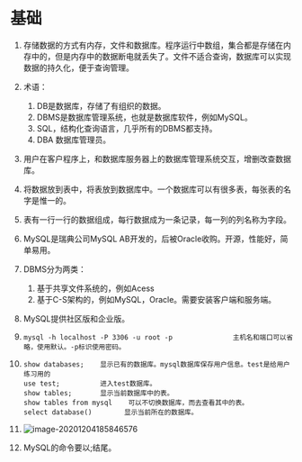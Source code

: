 # 基础

1. 存储数据的方式有内存，文件和数据库。程序运行中数组，集合都是存储在内存中的，但是内存中的数据断电就丢失了。文件不适合查询，数据库可以实现数据的持久化，便于查询管理。

2. 术语：

   1. DB是数据库，存储了有组织的数据。
   2. DBMS是数据库管理系统，也就是数据库软件，例如MySQL。
   3. SQL，结构化查询语言，几乎所有的DBMS都支持。
   4. DBA 数据库管理员。

3. 用户在客户程序上，和数据库服务器上的数据库管理系统交互，增删改查数据库。

4. 将数据放到表中，将表放到数据库中。一个数据库可以有很多表，每张表的名字是惟一的。

5. 表有一行一行的数据组成，每行数据成为一条记录，每一列的列名称为字段。

6. MySQL是瑞典公司MySQL AB开发的，后被Oracle收购。开源，性能好，简单易用。

7. DBMS分为两类：

   1. 基于共享文件系统的，例如Acess
   2. 基于C-S架构的，例如MySQL，Oracle。需要安装客户端和服务端。

8. MySQL提供社区版和企业版。

9. ```shell
   mysql -h localhost -P 3306 -u root -p               主机名和端口可以省略，使用默认。-p标识使用密码。
   ```

10. ```mysql
    show databases;    显示已有的数据库。mysql数据库保存用户信息。test是给用户练习用的
    use test;          进入test数据库。
    show tables;       显示当前数据库中的表。
    show tables from mysql    可以不切换数据库，而去查看其中的表。
    select database()        显示当前所在的数据库。
    ```

11. ![image-20201204185846576](MySQL.assets/image-20201204185846576.png)

12. MySQL的命令要以;结尾。
